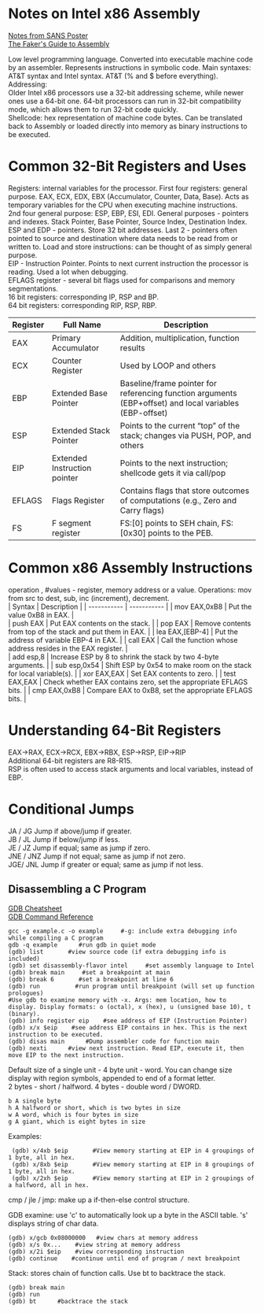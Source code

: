 # Notes on Intel x86 Assembly    
[Notes from SANS Poster](https://sansorg.egnyte.com/dl/pHqHxaLC5M)   
[The Faker's Guide to Assembly](https://www.timdbg.com/posts/fakers-guide-to-assembly/)   
 
Low level programming language. Converted into executable machine code by an assembler. Represents instructions in symbolic code. Main syntaxes: AT&T syntax and Intel syntax. AT&T (% and $ before everything).               
Addressing:       
Older Intel x86 processors use a 32-bit addressing scheme, while newer ones use a 64-bit one. 64-bit processors can run in 32-bit compatibility mode, which allows them to run 32-bit code quickly.     
Shellcode: hex representation of machine code bytes. Can be translated back to Assembly or loaded directly into memory as binary instructions to be executed.        

# Common 32-Bit Registers and Uses     
Registers: internal variables for the processor. First four registers: general purpose. EAX, ECX, EDX, EBX (Accumulator, Counter, Data, Base). Acts as temporary variables for the CPU when executing machine instructions.            
2nd four general purpose: ESP, EBP, ESI, EDI. General purposes - pointers and indexes. Stack Pointer, Base Pointer, Source Index, Destination Index. ESP and EDP - pointers. Store 32 bit addresses. Last 2 - pointers often pointed to source and destination where data needs to be read from or written to. Load and store instructions: can be thought of as simply general purpose.       
EIP - Instruction Pointer. Points to next current instruction the processor is reading. Used a lot when debugging.        
EFLAGS register - several bit flags used for comparisons and memory segmentations.     
16 bit registers: corresponding IP, RSP and BP.   
64 bit registers: corresponding RIP, RSP, RBP.   
     
| Register      | Full Name   | Description |
| -----------   | ----------- | ----------- |
| EAX     | Primary Accumulator       | Addition, multiplication, function results  |
| ECX     | Counter Register  | Used by LOOP and others   |
| EBP     | Extended Base Pointer  | Baseline/frame pointer for referencing function arguments (EBP+offset) and local variables (EBP-offset)     |
| ESP     | Extended Stack Pointer | Points to the current “top” of the stack; changes via PUSH, POP, and others |     
| EIP     | Extended Instruction pointer | Points to the next instruction; shellcode gets it via call/pop    |
| EFLAGS  | Flags Register | Contains flags that store outcomes of computations (e.g., Zero and Carry flags)    |
| FS      | F segment register  | FS:[0] points to SEH chain, FS:[0x30] points to the PEB.   |     

# Common x86 Assembly Instructions     
operation <dest>, <src>      #values - register, memory address or a value. Operations: mov from src to dest, sub, inc (increment), decrement.     
| Syntax      | Description |
| ----------- | ----------- |
| mov EAX,0xB8      | Put the value 0xB8 in EAX.      |  
| push EAX |  Put EAX contents on the stack.   |
| pop EAX | Remove contents from top of the stack and put them in EAX.   |
| lea EAX,[EBP-4] | Put the address of variable EBP-4 in EAX.   |
| call EAX |  Call the function whose address resides in the EAX register.   |  
| add esp,8 | Increase ESP by 8 to shrink the stack by two 4-byte arguments.    |
| sub esp,0x54 |  Shift ESP by 0x54 to make room on the stack for local variable(s).   | 
| xor EAX,EAX | Set EAX contents to zero.   |
| test EAX,EAX |  Check whether EAX contains zero, set the appropriate EFLAGS bits.  | 
| cmp EAX,0xB8 |  Compare EAX to 0xB8, set the appropriate EFLAGS bits.   |

# Understanding 64-Bit Registers
EAX→RAX, ECX→RCX, EBX→RBX, ESP→RSP, EIP→RIP      
Additional 64-bit registers are R8-R15.     
RSP is often used to access stack arguments and local variables, instead of EBP.     

# Conditional Jumps
JA / JG Jump if above/jump if greater.   
JB / JL Jump if below/jump if less.   
JE / JZ Jump if equal; same as jump if zero.   
JNE / JNZ Jump if not equal; same as jump if not zero.   
JGE/ JNL Jump if greater or equal; same as jump if not less.   

## Disassembling a C Program     
[GDB Cheatsheet](https://gabriellesc.github.io/teaching/resources/GDB-cheat-sheet.pdf)        
[GDB Command Reference](https://visualgdb.com/gdbreference/commands/x)   

    gcc -g example.c -o example     #-g: include extra debugging info while compiling a C program      
    gdb -q example      #run gdb in quiet mode    
    (gdb) list       #view source code (if extra debugging info is included)    
    (gdb) set disassembly-flavor intel     #set assembly language to Intel     
    (gdb) break main     #set a breakpoint at main     
    (gdb) break 6       #set a breakpoint at line 6    
    (gdb) run          #run program until breakpoint (will set up function prologues)    
    #Use gdb to examine memory with -x. Args: mem location, how to display. Display formats: o (octal), x (hex), u (unsigned base 10), t (binary). 
    (gdb) info register eip    #see address of EIP (Instruction Pointer)    
    (gdb) x/x $eip    #see address EIP contains in hex. This is the next instruction to be executed.        
    (gdb) disas main      #Dump assembler code for function main    
    (gdb) nexti      #view next instruction. Read EIP, execute it, then move EIP to the next instruction.   

Default size of a single unit - 4 byte unit - word. You can change size display with region symbols, appended to end of a format letter.   
2 bytes - short / halfword. 4 bytes - double word / DWORD.       

    b A single byte
    h A halfword or short, which is two bytes in size
    w A word, which is four bytes in size
    g A giant, which is eight bytes in size 
Examples:    

     (gdb) x/4xb $eip       #View memory starting at EIP in 4 groupings of 1 byte, all in hex.            
     (gdb) x/8xb $eip       #View memory starting at EIP in 8 groupings of 1 byte, all in hex.    
     (gdb) x/2xh $eip       #View memory starting at EIP in 2 groupings of a halfword, all in hex.     
cmp / jle / jmp: make up a if-then-else control structure.    

GDB examine: use 'c' to automatically look up a byte in the ASCII table. 's' displays string of char data.   

    (gdb) x/gcb 0x08000000   #view chars at memory address    
    (gdb) x/s 0x...    #view string at memory address   
    (gdb) x/2i $eip    #view corresponding instruction    
    (gdb) continue    #continue until end of program / next breakpoint   
Stack: stores chain of function calls. Use bt to backtrace the stack.   

    (gdb) break main   
    (gdb) run  
    (gdb) bt      #backtrace the stack   
